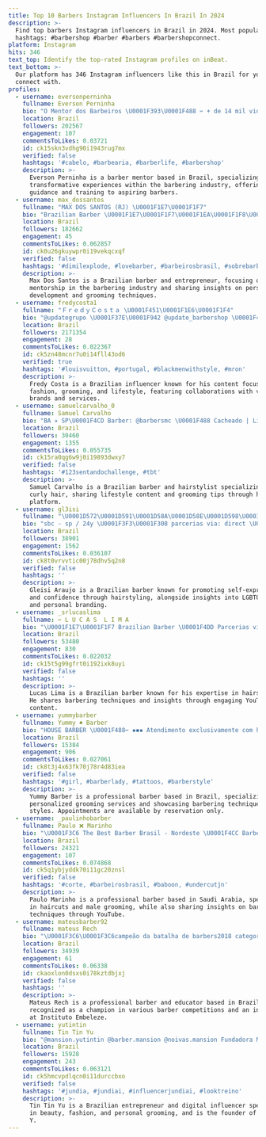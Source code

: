 ```yaml
---
title: Top 10 Barbers Instagram Influencers In Brazil In 2024
description: >-
  Find top barbers Instagram influencers in Brazil in 2024. Most popular
  hashtags: #barbershop #barber #barbers #barbershopconnect.
platform: Instagram
hits: 346
text_top: Identify the top-rated Instagram profiles on inBeat.
text_bottom: >-
  Our platform has 346 Instagram influencers like this in Brazil for you to
  connect with.
profiles:
  - username: eversonperninha
    fullname: Everson Perninha
    bio: "O Mentor dos Barbeiros \U0001F393\U0001F488 ✂️ + de 14 mil vidas transformadas pelo mundo \U0001F30D ⬇️ MATRÍCULAS ABERTAS - Barber Experience"
    location: Brazil
    followers: 202567
    engagement: 107
    commentsToLikes: 0.03721
    id: ck15skn3vdhg90i1943rug7mx
    verified: false
    hashtags: '#cabelo, #barbearia, #barberlife, #barbershop'
    description: >-
      Everson Perninha is a barber mentor based in Brazil, specializing in
      transformative experiences within the barbering industry, offering
      guidance and training to aspiring barbers.
  - username: max_dossantos
    fullname: "MAX DOS SANTOS (RJ) \U0001F1E7\U0001F1F7"
    bio: "Brazilian Barber \U0001F1E7\U0001F1F7\U0001F1EA\U0001F1F8\U0001F1F5\U0001F1F9\U0001F1F3\U0001F1F1 SERVO DE DEUS\U0001F4D6 INSCRIÇÕES ABERTAS\U0001F447\U0001F3FD Mentoria Código MS CEO @barbeariamaxx CEO @barber_maximo"
    location: Brazil
    followers: 182662
    engagement: 45
    commentsToLikes: 0.062857
    id: ck0u26gkuywpr0i19vekqcxqf
    verified: false
    hashtags: '#dimilexplode, #lovebarber, #barbeirosbrasil, #sobrebarba'
    description: >-
      Max Dos Santos is a Brazilian barber and entrepreneur, focusing on
      mentorship in the barbering industry and sharing insights on personal
      development and grooming techniques.
  - username: fredycosta1
    fullname: "ＦｒｅｄｙＣｏｓｔａ \U0001F451\U0001F1E6\U0001F1F4"
    bio: "@updategrupo \U0001F37E\U0001F942 @update_barbershop \U0001F488 @fredycosta_collection \U0001F454 @ebano_ebano1"
    location: Brazil
    followers: 2171354
    engagement: 28
    commentsToLikes: 0.022367
    id: ck5zn48mcnr7u0i14fll43od6
    verified: true
    hashtags: '#louisvuitton, #portugal, #blackmenwithstyle, #mron'
    description: >-
      Fredy Costa is a Brazilian influencer known for his content focused on
      fashion, grooming, and lifestyle, featuring collaborations with various
      brands and services.
  - username: samuelcarvalho_0
    fullname: Samuel Carvalho
    bio: "BA ✈️ SP\U0001F4CD Barber: @barbersmc \U0001F488 Cacheado | LifeStyle | Hairstylist"
    location: Brazil
    followers: 30460
    engagement: 1355
    commentsToLikes: 0.055735
    id: ck15ra0qg6w9j0i19893dwxy7
    verified: false
    hashtags: '#123sentandochallenge, #tbt'
    description: >-
      Samuel Carvalho is a Brazilian barber and hairstylist specializing in
      curly hair, sharing lifestyle content and grooming tips through his
      platform.
  - username: gl3isi
    fullname: "\U0001D572\U0001D591\U0001D58A\U0001D58E\U0001D598\U0001D58E \U0001D56C\U0001D597\U0001D586\U0001D59A\U0001D58F\U0001D594"
    bio: "sbc - sp / 24y \U0001F3F3️‍\U0001F308 parcerias via: direct \U0001F4E5 seja seu próprio padrão leonina ♌ Beyhive \U0001F41D @gl3isi_barber\U0001F488"
    location: Brazil
    followers: 38901
    engagement: 1562
    commentsToLikes: 0.036107
    id: ck8t0vrvvtic00j78dhv5q2n8
    verified: false
    hashtags: ''
    description: >-
      Gleisi Araujo is a Brazilian barber known for promoting self-expression
      and confidence through hairstyling, alongside insights into LGBTQ+ culture
      and personal branding.
  - username: _srlucaslima
    fullname: ✂️ L U C A S  L I M A
    bio: "\U0001F1E7\U0001F1F7 Brazilian Barber \U0001F4DD Parcerias via direct \U0001F48D @juuhmonreal_ \U0001F3C6 Revelação Brasil 2018 \U0001F1E7\U0001F1F7 \U0001F3A5 YouTube \U0001F447\U0001F3FB"
    location: Brazil
    followers: 53480
    engagement: 830
    commentsToLikes: 0.022032
    id: ck15t5g99gfrt0i192ixk8uyi
    verified: false
    hashtags: ''
    description: >-
      Lucas Lima is a Brazilian barber known for his expertise in hairstyling.
      He shares barbering techniques and insights through engaging YouTube
      content.
  - username: yummybarber
    fullname: Yummy ♠️ Barber
    bio: "HOUSE BARBER \U0001F488✂️ ▪️◾▪️ Atendimento exclusivamente com hora marcada!"
    location: Brazil
    followers: 15384
    engagement: 906
    commentsToLikes: 0.027061
    id: ck8t3j4x63fk70j78r4d83iea
    verified: false
    hashtags: '#girl, #barberlady, #tattoos, #barberstyle'
    description: >-
      Yummy Barber is a professional barber based in Brazil, specializing in
      personalized grooming services and showcasing barbering techniques and
      styles. Appointments are available by reservation only.
  - username: _paulinhobarber
    fullname: Paulo ❌ Marinho
    bio: "\U0001F3C6 The Best Barber Brasil - Nordeste \U0001F4CC Barber in Saudi Arabia \U0001F1F8\U0001F1E6 / \U0001F1E7\U0001F1F7 \U0001F4CC Técnico @mercadobarbeiro \U0001F539 Servo de Deus \U0001F3A5 Canal no Youtube ⤵️"
    location: Brazil
    followers: 24321
    engagement: 107
    commentsToLikes: 0.074868
    id: ck5q1ybjyddk70i11gc20znsl
    verified: false
    hashtags: '#corte, #barbeirosbrasil, #baboon, #undercutjn'
    description: >-
      Paulo Marinho is a professional barber based in Saudi Arabia, specializing
      in haircuts and male grooming, while also sharing insights on barbering
      techniques through YouTube.
  - username: mateusbarber92
    fullname: mateus Rech
    bio: "\U0001F3C6\U0001F3C6campeão da batalha de barbers2018 categorias corte e barba \U0001F3C6campeão BDB 2019 Sul beleza *instrutor instituto Embeleze"
    location: Brazil
    followers: 34939
    engagement: 61
    commentsToLikes: 0.06338
    id: ckaoxlon0dsxs0i78kztdbjxj
    verified: false
    hashtags: ''
    description: >-
      Mateus Rech is a professional barber and educator based in Brazil,
      recognized as a champion in various barber competitions and an instructor
      at Instituto Embeleze.
  - username: yutintin
    fullname: Tin Tin Yu
    bio: "@mansion.yutintin @barber.mansion @noivas.mansion Fundadora Mansión Y.\U0001F531 Empreendedora ⚜️ Influenciadora Digital \U0001F4F2 Consultora Visagista \U0001F457 Maquiadora \U0001F484"
    location: Brazil
    followers: 15928
    engagement: 243
    commentsToLikes: 0.063121
    id: ck5hmcvpdlqcn0i11durccbxo
    verified: false
    hashtags: '#jundia, #jundiai, #influencerjundiai, #looktreino'
    description: >-
      Tin Tin Yu is a Brazilian entrepreneur and digital influencer specializing
      in beauty, fashion, and personal grooming, and is the founder of Mansión
      Y.
---
```


